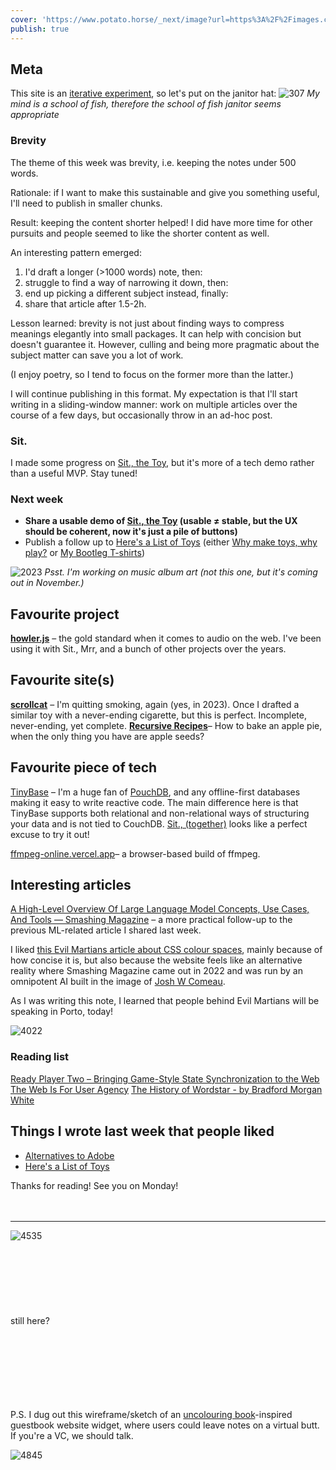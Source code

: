 ```yaml
---
cover: 'https://www.potato.horse/_next/image?url=https%3A%2F%2Fimages.ctfassets.net%2Fhyylafu4fjks%2F1BZHaIriDKAhjDMulN7aA1%2Fef0e93f7597ca3cd0cb823aa00118ae1%2FUntitled_Artwork_1.png&w=3840&q=75'
publish: true
---
```

## Meta

This site is an [iterative experiment](<../../../111>), so let's put on the janitor hat:
![307](182624883_856620778253995_571075980421732300_n_17904835792889678.webp)
*My mind is a school of fish, therefore the school of fish janitor seems appropriate*

### Brevity 

The theme of this week was brevity, i.e. keeping the notes under 500 words. 

Rationale: if I want to make this sustainable and give you something useful, I'll need to publish in smaller chunks.

Result: keeping the content shorter helped! I did have more time for other pursuits and people seemed to like the shorter content as well.

An interesting pattern emerged:

1. I'd draft a longer (>1000 words) note, then:
2. struggle to find a way of narrowing it down, then:
3. end up picking a different subject instead, finally:
4. share that article after 1.5-2h.

Lesson learned: brevity is not just about finding ways to compress meanings elegantly into small packages. It can help with concision but doesn't guarantee it. However, culling and being more pragmatic about the subject matter can save you a lot of work.

(I enjoy poetry, so I tend to focus on the former more than the latter.)

I will continue publishing in this format. My expectation is that I'll start writing in a sliding-window manner: work on multiple articles over the course of a few days, but occasionally throw in an ad-hoc post.

### Sit.

I made some progress on [Sit., the Toy](<../../../Sit., (together)>), but it's more of a tech demo rather than a useful MVP. Stay tuned!


### Next week

- **Share a usable demo of [Sit., the Toy](<../../../Sit., (together)>) (usable ≠ stable, but the UX should be coherent, now it's just a pile of buttons)**
- Publish a follow up to [Here's a List of Toys](<../../../Here's a List of Toys>) (either [Why make toys, why play?](<../../../Why make toys, why play?>) or [My Bootleg T-shirts](<../../../My Bootleg T-shirts>))

![2023](music-band-cover.png)
*Psst. I'm working on music album art (not this one, but it's coming out in November.)*

## Favourite project

**[howler.js](https://howlerjs.com)** – the gold standard when it comes to audio on the web. I've been using it with Sit., Mrr, and a bunch of other projects over the years.

## Favourite site(s)

**[scrollcat](https://sc.rollc.at/)** – I'm quitting smoking, again (yes, in 2023). Once I drafted a similar toy with a never-ending cigarette, but this is perfect. Incomplete, never-ending, yet complete.
**[Recursive Recipes](https://recursiverecipes.schollz.com)**– How to bake an apple pie, when the only thing you have are apple seeds?


## Favourite piece of tech

[TinyBase](https://tinybase.org) – I'm a huge fan of [PouchDB](https://pouchdb.com), and any offline-first databases making it easy to write reactive code. The main difference here is that TinyBase supports both relational and non-relational ways of structuring your data and is not tied to CouchDB. [Sit., (together)](<../../../Sit., (together)>) looks like a perfect excuse to try it out!

[ffmpeg-online.vercel.app](https://ffmpeg-online.vercel.app/?inputOptions=-i&output=output.mp4&outputOptions=)– a browser-based build of ffmpeg.

## Interesting articles

[A High-Level Overview Of Large Language Model Concepts, Use Cases, And Tools — Smashing Magazine](https://www.smashingmagazine.com/2023/10/overview-large-language-model-concepts-use-cases-tools/) – a more practical follow-up to the previous ML-related article I shared last week.

I liked [this Evil Martians article about CSS colour spaces](https://evilmartians.com/chronicles/oklch-in-css-why-quit-rgb-hsl), mainly because of how concise it is, but also because the website feels like an alternative reality where Smashing Magazine came out in 2022 and was run by an omnipotent AI built in the image of [Josh W Comeau](https://www.joshwcomeau.com).

As I was writing this note, I learned that people behind Evil Martians will be speaking in Porto, today!

![4022](Pasted%20image%2020231020124209.png)


### Reading list 

[Ready Player Two – Bringing Game-Style State Synchronization to the Web](https://rocicorp.dev/blog/ready-player-two)
[The Web Is For User Agency](https://berjon.com/user-agency/)
[The History of Wordstar - by Bradford Morgan White](https://www.abortretry.fail/p/arrogant-difficult-powerful)

## Things I wrote last week that people liked

- [Alternatives to Adobe](<../../../Alternatives to Adobe>)
- [Here's a List of Toys](<../../../Here's a List of Toys>)

Thanks for reading! See you on Monday!
<br><br><br>


---
![4535](turn-around.png)
<br><br><br><br><br><br>
<br><br>still here?<br><br>
<br><br><br><br>
<br><br>


P.S. I dug out this wireframe/sketch of an [uncolouring book](https://lines.potato.horse)-inspired guestbook website widget, where users could leave notes on a virtual butt. If you're a VC, we should talk.


![4845](uncolouring-book-butt-art.png)
